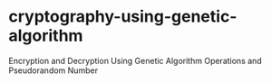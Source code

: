# cryptography-using-genetic-algorithm
Encryption and Decryption Using Genetic Algorithm Operations and Pseudorandom Number
